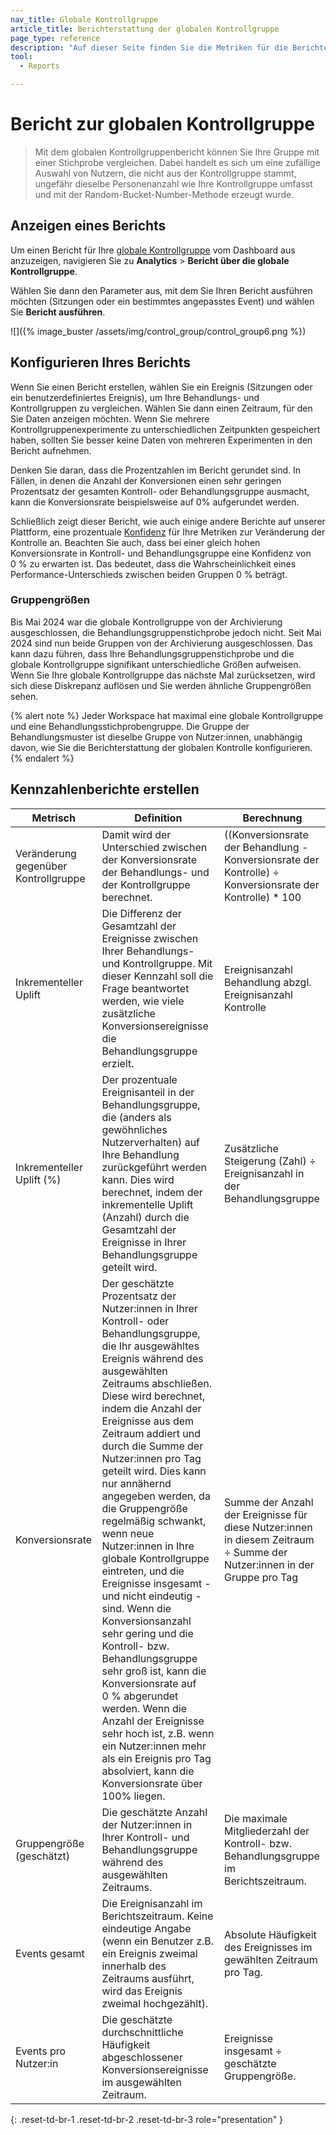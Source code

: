 ```yaml
---
nav_title: Globale Kontrollgruppe
article_title: Berichterstattung der globalen Kontrollgruppe
page_type: reference
description: "Auf dieser Seite finden Sie die Metriken für die Berichterstattung auf der Seite Globale Kontrollgruppe Reporting im Dashboard."
tool: 
  - Reports

---
```


# Bericht zur globalen Kontrollgruppe

> Mit dem globalen Kontrollgruppenbericht können Sie Ihre Gruppe mit einer Stichprobe vergleichen. Dabei handelt es sich um eine zufällige Auswahl von Nutzern, die nicht aus der Kontrollgruppe stammt, ungefähr dieselbe Personenanzahl wie Ihre Kontrollgruppe umfasst und mit der Random-Bucket-Number-Methode erzeugt wurde.

## Anzeigen eines Berichts

Um einen Bericht für Ihre [globale Kontrollgruppe]({{site.baseurl}}/user_guide/engagement_tools/testing/global_control_group/) vom Dashboard aus anzuzeigen, navigieren Sie zu **Analytics** > **Bericht über die globale Kontrollgruppe**. 

Wählen Sie dann den Parameter aus, mit dem Sie Ihren Bericht ausführen möchten (Sitzungen oder ein bestimmtes angepasstes Event) und wählen Sie **Bericht ausführen**.

\![]({% image_buster /assets/img/control_group/control_group6.png %})

## Konfigurieren Ihres Berichts

Wenn Sie einen Bericht erstellen, wählen Sie ein Ereignis (Sitzungen oder ein benutzerdefiniertes Ereignis), um Ihre Behandlungs- und Kontrollgruppen zu vergleichen. Wählen Sie dann einen Zeitraum, für den Sie Daten anzeigen möchten. Wenn Sie mehrere Kontrollgruppenexperimente zu unterschiedlichen Zeitpunkten gespeichert haben, sollten Sie besser keine Daten von mehreren Experimenten in den Bericht aufnehmen.

Denken Sie daran, dass die Prozentzahlen im Bericht gerundet sind. In Fällen, in denen die Anzahl der Konversionen einen sehr geringen Prozentsatz der gesamten Kontroll- oder Behandlungsgruppe ausmacht, kann die Konversionsrate beispielsweise auf 0% aufgerundet werden.

Schließlich zeigt dieser Bericht, wie auch einige andere Berichte auf unserer Plattform, eine prozentuale [Konfidenz]({{site.baseurl}}/user_guide/engagement_tools/testing/multivariant_testing/multivariate_analytics/#understanding-confidence) für Ihre Metriken zur Veränderung der Kontrolle an. Beachten Sie auch, dass bei einer gleich hohen Konversionsrate in Kontroll- und Behandlungsgruppe eine Konfidenz von 0 % zu erwarten ist. Das bedeutet, dass die Wahrscheinlichkeit eines Performance-Unterschieds zwischen beiden Gruppen 0 % beträgt. 

### Gruppengrößen

Bis Mai 2024 war die globale Kontrollgruppe von der Archivierung ausgeschlossen, die Behandlungsgruppenstichprobe jedoch nicht. Seit Mai 2024 sind nun beide Gruppen von der Archivierung ausgeschlossen. Das kann dazu führen, dass Ihre Behandlungsgruppenstichprobe und die globale Kontrollgruppe signifikant unterschiedliche Größen aufweisen. Wenn Sie Ihre globale Kontrollgruppe das nächste Mal zurücksetzen, wird sich diese Diskrepanz auflösen und Sie werden ähnliche Gruppengrößen sehen.

{% alert note %}
Jeder Workspace hat maximal eine globale Kontrollgruppe und eine Behandlungsstichprobengruppe. Die Gruppe der Behandlungsmuster ist dieselbe Gruppe von Nutzer:innen, unabhängig davon, wie Sie die Berichterstattung der globalen Kontrolle konfigurieren.
{% endalert %}

## Kennzahlenberichte erstellen

| Metrisch | Definition | Berechnung |
| -- | -- | -- |
| Veränderung gegenüber Kontrollgruppe | Damit wird der Unterschied zwischen der Konversionsrate der Behandlungs- und der Kontrollgruppe berechnet. | ((Konversionsrate der Behandlung - Konversionsrate der Kontrolle) ÷ Konversionsrate der Kontrolle) * 100 |
| Inkrementeller Uplift | Die Differenz der Gesamtzahl der Ereignisse zwischen Ihrer Behandlungs- und Kontrollgruppe. Mit dieser Kennzahl soll die Frage beantwortet werden, wie viele zusätzliche Konversionsereignisse die Behandlungsgruppe erzielt. | Ereignisanzahl Behandlung abzgl. Ereignisanzahl Kontrolle |
| Inkrementeller Uplift (%) | Der prozentuale Ereignisanteil in der Behandlungsgruppe, die (anders als gewöhnliches Nutzerverhalten) auf Ihre Behandlung zurückgeführt werden kann. Dies wird berechnet, indem der inkrementelle Uplift (Anzahl) durch die Gesamtzahl der Ereignisse in Ihrer Behandlungsgruppe geteilt wird. | Zusätzliche Steigerung (Zahl) ÷ Ereignisanzahl in der Behandlungsgruppe |
| Konversionsrate | Der geschätzte Prozentsatz der Nutzer:innen in Ihrer Kontroll- oder Behandlungsgruppe, die Ihr ausgewähltes Ereignis während des ausgewählten Zeitraums abschließen. Diese wird berechnet, indem die Anzahl der Ereignisse aus dem Zeitraum addiert und durch die Summe der Nutzer:innen pro Tag geteilt wird. Dies kann nur annähernd angegeben werden, da die Gruppengröße regelmäßig schwankt, wenn neue Nutzer:innen in Ihre globale Kontrollgruppe eintreten, und die Ereignisse insgesamt - und nicht eindeutig - sind. Wenn die Konversionsanzahl sehr gering und die Kontroll- bzw. Behandlungsgruppe sehr groß ist, kann die Konversionsrate auf 0 % abgerundet werden. Wenn die Anzahl der Ereignisse sehr hoch ist, z.B. wenn ein Nutzer:innen mehr als ein Ereignis pro Tag absolviert, kann die Konversionsrate über 100% liegen. | Summe der Anzahl der Ereignisse für diese Nutzer:innen in diesem Zeitraum ÷ Summe der Nutzer:innen in der Gruppe pro Tag |
| Gruppengröße (geschätzt) | Die geschätzte Anzahl der Nutzer:innen in Ihrer Kontroll- und Behandlungsgruppe während des ausgewählten Zeitraums. | Die maximale Mitgliederzahl der Kontroll- bzw. Behandlungsgruppe im Berichtszeitraum. |
| Events gesamt | Die Ereignisanzahl im Berichtszeitraum. Keine eindeutige Angabe (wenn ein Benutzer z.B. ein Ereignis zweimal innerhalb des Zeitraums ausführt, wird das Ereignis zweimal hochgezählt). | Absolute Häufigkeit des Ereignisses im gewählten Zeitraum pro Tag. |
| Events pro Nutzer:in | Die geschätzte durchschnittliche Häufigkeit abgeschlossener Konversionsereignisse im ausgewählten Zeitraum. | Ereignisse insgesamt ÷ geschätzte Gruppengröße. |
{: .reset-td-br-1 .reset-td-br-2 .reset-td-br-3 role="presentation" }

